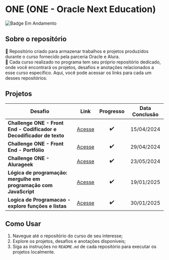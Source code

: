 # ONE (ONE - Oracle Next Education)  

![Badge Em Andamento](http://img.shields.io/static/v1?label=STATUS&message=EM%20ANDAMENTO&color=BLUE&style=for-the-badge)

## Sobre o repositório
🔹 Repositório criado para armazenar trabalhos e projetos produzidos durante o curso fornecido pela parceria Oracle e Alura.  
🔹 Cada curso realizado no programa tem seu próprio repositório dedicado, onde você encontrará os projetos, desafios e anotações relacionados a esse curso específico. Aqui, você pode acessar os links para cada um desses repositórios.

## Projetos

| Desafio | Link | Progresso | Data Conclusão |
|----------|-------|:---------------:|:-----------:|
| **Challenge ONE - Front End - Codificador e Decodificador de texto** | [Acesse](https://github.com/joaoluizcienciadados/challenge-one-decodificador-br) | ✔️ | 15/04/2024 |
| **Challenge ONE - Front End - Portfólio** | [Acesse](https://github.com/joaoluizcienciadados/challenge-one-portfolio-br) | ✔️ | 29/04/2024 |
| **Challenge ONE - Alurageek**  | [Acesse](https://github.com/joaoluizcienciadados/challenge-one-alura-geek?tab=readme-ov-file) | ✔️ | 23/05/2024 |
| **Lógica de programação: mergulhe em programação com JavaScript** | [Acesse](https://github.com/JoaoLuizDev/Logica-Programacao-JavaScript) | ✔️ | 19/01/2025 |
| **Logica de Programacao - explore funções e listas** | [Acesse](https://github.com/JoaoLuizDev/Logica_de_programacao-explore_funcoes_e_listas) | ✔️ | 30/01/2025 |

## Como Usar
1. Navegue até o repositório do curso de seu interesse;
2. Explore os projetos, desafios e anotações disponíveis;
3. Siga as instruções no `README.md` de cada repositório para executar os projetos localmente.




